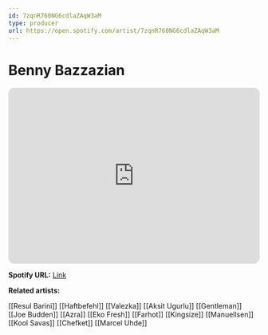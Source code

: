 ```yaml
---
id: 7zqnR760NG6cdlaZAqW3aM
type: producer
url: https://open.spotify.com/artist/7zqnR760NG6cdlaZAqW3aM
---
```

# Benny Bazzazian

<iframe style="border-radius:12px" src="https://open.spotify.com/embed/artist/7zqnR760NG6cdlaZAqW3aM" width="100%" height="352" frameBorder="0" allowfullscreen="" allow="autoplay; clipboard-write; encrypted-media; fullscreen; picture-in-picture" loading="lazy"></iframe>

**Spotify URL:** [Link](https://open.spotify.com/artist/7zqnR760NG6cdlaZAqW3aM)

**Related artists:**

[[Resul Barini]]
[[Haftbefehl]]
[[Valezka]]
[[Aksit Ugurlu]]
[[Gentleman]]
[[Joe Budden]]
[[Azra]]
[[Eko Fresh]]
[[Farhot]]
[[Kingsize]]
[[Manuellsen]]
[[Kool Savas]]
[[Chefket]]
[[Marcel Uhde]]
